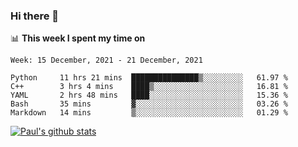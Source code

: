 ### Hi there 👋

📊 **This week I spent my time on**
<!--START_SECTION:waka-->
```text
Week: 15 December, 2021 - 21 December, 2021

Python     11 hrs 21 mins  ███████████████▒░░░░░░░░░   61.97 % 
C++        3 hrs 4 mins    ████▒░░░░░░░░░░░░░░░░░░░░   16.81 % 
YAML       2 hrs 48 mins   ████░░░░░░░░░░░░░░░░░░░░░   15.36 % 
Bash       35 mins         ▓░░░░░░░░░░░░░░░░░░░░░░░░   03.26 % 
Markdown   14 mins         ▒░░░░░░░░░░░░░░░░░░░░░░░░   01.29 % 
```
<!--END_SECTION:waka-->


[![Paul's github stats](https://github-readme-stats.vercel.app/api?username=mickeyouyou&theme=dracula&show_icons=true)](https://github.com/anuraghazra/github-readme-stats)

